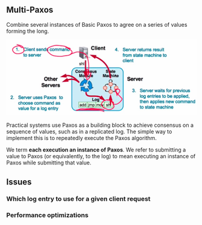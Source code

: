 Multi-Paxos
---
Combine several instances of Basic Paxos to agree on a series of values forming the long.

![Multi-Paxos](images/multi_paxos.png)

Practical systems use Paxos as a building block to achieve consensus on a sequence of values, such as in a replicated log. The simple way to implement this is to repeatedly execute the Paxos algorithm.

We term **each execution an instance of Paxos**. We refer to submitting a value to Paxos (or equivalently, to the log) to mean executing an instance of Paxos while submitting that value.


## Issues


### Which log entry to use for a given client request


### Performance optimizations

